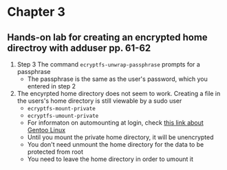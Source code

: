 # Chapter 3

## Hands-on lab for creating an encrypted home directroy with adduser pp. 61-62
1. Step 3 The command `ecryptfs-unwrap-passphrase` prompts for a passphrase
    - The passphrase is the same as the user's password, which you entered in step 2
2. The encyrpted home directory does not seem to work. Creating a file in the users's home directory is still viewable by a sudo user
    - `ecryptfs-mount-private`
    - `ecryptfs-umount-private`
    - For informaton on automounting at login, check [this link about Gentoo Linux](https://wiki.gentoo.org/wiki/Encrypt_a_home_directory_with_ECryptfs)
    - Until you mount the private home directory, it will be unencrypted
    - You don't need unmount the home directory for the data to be protected from root
    - You need to leave the home directory in order to umount it

